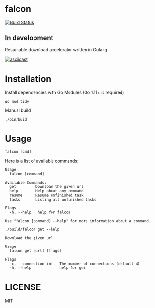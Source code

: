# falcon
[![Build Status](https://travis-ci.org/hungneox/falcon.svg?branch=master)](https://travis-ci.org/hungneox/falcon)
## In development

Resumable download accelerator written in Golang

[![asciicast](https://asciinema.org/a/155077.png)](https://asciinema.org/a/155077)

# Installation

Install dependencies with Go Modules (Go 1.11+ is required)

```
go mod tidy
```

Manual build

```
./bin/buid
```

# Usage

```
falcon [cmd]
```

Here is a list of available commands:

```
Usage:
  falcon [command]

Available Commands:
  get         Download the given url
  help        Help about any command
  resume      Resume unfinished task
  tasks       Listing all unfinished tasks

Flags:
  -h, --help   help for falcon

Use "falcon [command] --help" for more information about a command.
```


```
./build/falcon get --help
```

```
Download the given url

Usage:
  falcon get [url] [flags]

Flags:
  -c, --connection int   The number of connections (default 4)
  -h, --help             help for get
```
# LICENSE

[MIT](LICENSE)
